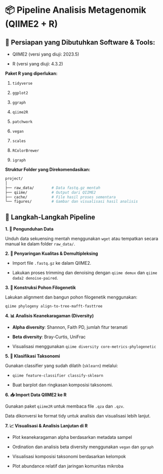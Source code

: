 # **📦 Pipeline Analisis Metagenomik (QIIME2 + R)**

## **🧰 Persiapan yang Dibutuhkan Software & Tools:**

-   QIIME2 (versi yang diuji: 2023.5)

-   R (versi yang diuji: 4.3.2)

**Paket R yang diperlukan:**

1.  `tidyverse`

2.  `ggplot2`

3.  `ggraph`

4.  `qiime2R`

5.  `patchwork`

6.  `vegan`

7.  `scales`

8.  `RColorBrewer`

9.  `igraph`

**Struktur Folder yang Direkomendasikan:**

``` bash
project/
│
├── raw_data/        # Data fastq.gz mentah
├── qiime/           # Output dari QIIME2
├── cache/           # File hasil proses sementara
└── figures/         # Gambar dan visualisasi hasil analisis
```

## 🧪 Langkah-Langkah Pipeline

**1. 🔽 Pengunduhan Data**

Unduh data sekuensing mentah menggunakan `wget` atau tempatkan secara manual ke dalam folder `raw_data/`.

**2. 🧼 Penyaringan Kualitas & Demultipleksing**

-   Import file `.fastq.gz` ke dalam QIIME2.

-   Lakukan proses trimming dan denoising dengan `qiime demux` dan `qiime dada2 denoise-paired`.

**3. 🌳 Konstruksi Pohon Filogenetik**

Lakukan alignment dan bangun pohon filogenetik menggunakan:

`qiime phylogeny align-to-tree-mafft-fasttree`

**4. 📊 Analisis Keanekaragaman (Diversity)**

-   **Alpha diversity**: Shannon, Faith PD, jumlah fitur teramati

-   **Beta diversity**: Bray-Curtis, UniFrac

-   Visualisasi menggunakan `qiime diversity core-metrics-phylogenetic`

**5. 🧬 Klasifikasi Taksonomi**

Gunakan classifier yang sudah dilatih (`sklearn`) melalui:

-   `qiime feature-classifier classify-sklearn`

-   Buat barplot dan ringkasan komposisi taksonomi.

**6. 📥 Import Data QIIME2 ke R**

Gunakan paket `qiime2R` untuk membaca file `.qza` dan `.qzv`.

Data dikonversi ke format tidy untuk analisis dan visualisasi lebih lanjut.

**7. 📈 Visualisasi & Analisis Lanjutan di R**

-   Plot keanekaragaman alpha berdasarkan metadata sampel

-   Ordination dan analisis beta diversity menggunakan `vegan` dan `ggraph`

-   Visualisasi komposisi taksonomi berdasarkan kelompok

-   Plot abundance relatif dan jaringan komunitas mikroba
